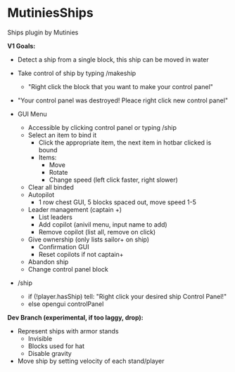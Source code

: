 # MutiniesShips
Ships plugin by Mutinies

**V1 Goals:**
  - Detect a ship from a single block, this ship can be moved in water
  - Take control of ship by typing /makeship
    - "Right click the block that you want to make your control panel"
  - "Your control panel was destroyed! Pleace right click new control panel"
  - GUI Menu
    - Accessible by clicking control panel or typing /ship
    - Select an item to bind it
      - Click the appropriate item, the next item in hotbar clicked is bound
      - Items:
        - Move
        - Rotate
        - Change speed (left click faster, right slower)
    - Clear all binded
    - Autopilot
      - 1 row chest GUI, 5 blocks spaced out, move speed 1-5
    - Leader management (captain +)
      - List leaders
      - Add copilot (anivil menu, input name to add)
      - Remove copilot (list all, remove on click)
    - Give ownership (only lists sailor+ on ship)
      - Confirmation GUI
      - Reset copilots if not captain+
    - Abandon ship
    - Change control panel block

  - /ship
    - if (!player.hasShip) tell: "Right click your desired ship Control Panel!"
    - else opengui controlPanel

**Dev Branch (experimental, if too laggy, drop):**
  - Represent ships with armor stands
    - Invisible
    - Blocks used for hat
    - Disable gravity
  - Move ship by setting velocity of each stand/player
